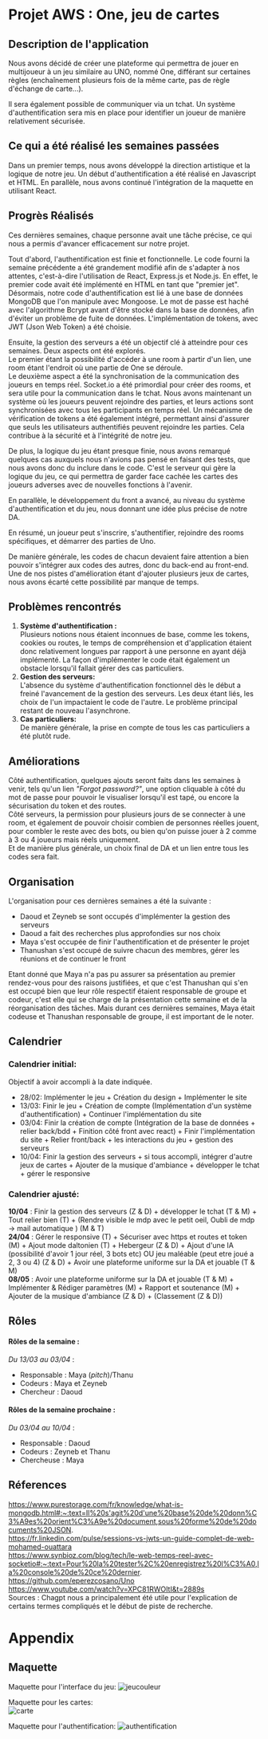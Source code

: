 # Projet AWS : One, jeu de cartes

## Description de l'application

Nous avons décidé de créer une plateforme qui permettra de jouer en multijoueur à un jeu similaire au UNO, nommé One, différant sur certaines règles (enchaînement plusieurs fois de la même carte, pas de règle d'échange de carte...). 

Il sera également possible de communiquer via un tchat. Un système d'authentification sera mis en place pour identifier un joueur de manière relativement sécurisée.

## Ce qui a été réalisé les semaines passées

Dans un premier temps, nous avons développé la direction artistique et la logique de notre jeu. Un début d'authentification a été réalisé en Javascript et HTML. En parallèle, nous avons continué l'intégration de la maquette en utilisant React.

## Progrès Réalisés 

Ces dernières semaines, chaque personne avait une tâche précise, ce qui nous a permis d'avancer efficacement sur notre projet.

Tout d'abord, l'authentification est finie et fonctionnelle. Le code fourni la semaine précédente a été grandement modifié afin de s'adapter à nos attentes, c'est-à-dire l'utilisation de React, Express.js et Node.js. En effet, le premier code avait été implémenté en HTML en tant que "premier jet".  
Désormais, notre code d'authentification est lié à une base de données MongoDB que l'on manipule avec Mongoose. Le mot de passe est haché avec l'algorithme Bcrypt avant d'être stocké dans la base de données, afin d'éviter un problème de fuite de données. L'implémentation de tokens, avec JWT (Json Web Token) a été choisie.  

Ensuite, la gestion des serveurs a été un objectif clé à atteindre pour ces semaines. Deux aspects ont été explorés.  
Le premier étant la possibilité d'accéder à une room à partir d'un lien, une room étant l'endroit où une partie de One se déroule.   
Le deuxième aspect a été la synchronisation de la communication des joueurs en temps réel. Socket.io a été primordial pour créer des rooms, et sera utile pour la communication dans le tchat. Nous avons maintenant un système où les joueurs peuvent rejoindre des parties, et leurs actions sont synchronisées avec tous les participants en temps réel. Un mécanisme de vérification de tokens a été également intégré, permettant ainsi d'assurer que seuls les utilisateurs authentifiés peuvent rejoindre les parties. Cela contribue à la sécurité et à l'intégrité de notre jeu.

De plus, la logique du jeu étant presque finie, nous avons remarqué quelques cas auxquels nous n'avions pas pensé en faisant des tests, que nous avons donc du inclure dans le code. C'est le serveur qui gère la logique du jeu, ce qui permettra de garder face cachée les cartes des joueurs adverses avec de nouvelles fonctions à l'avenir.

En parallèle, le développement du front a avancé, au niveau du système d'authentification et du jeu, nous donnant une idée plus précise de notre DA.

En résumé, un joueur peut s'inscrire, s'authentifier, rejoindre des rooms spécifiques, et démarrer des parties de Uno.

De manière générale, les codes de chacun devaient faire attention a bien pouvoir s'intégrer aux codes des autres, donc du back-end au front-end.  
Une de nos pistes d'amélioration étant d'ajouter plusieurs jeux de cartes, nous avons écarté cette possibilité par manque de temps.

## Problèmes rencontrés
1. __Système d'authentification :__     
Plusieurs notions nous étaient inconnues de base, comme les tokens, cookies ou routes, le temps de compréhension et d'application étaient donc relativement longues par rapport à une personne en ayant déjà implémenté. La façon d'implémenter le code était également un obstacle lorsqu'il fallait gérer des cas particuliers.
2. __Gestion des serveurs:__     
L'absence du système d'authentification fonctionnel dès le début a freiné l'avancement de la gestion des serveurs. Les deux étant liés, les choix de l'un impactaient le code de l'autre. Le problème principal restant de nouveau l'asynchrone.
3. __Cas particuliers:__     
De manière générale, la prise en compte de tous les cas particuliers a été plutôt rude.


## Améliorations
Côté authentification, quelques ajouts seront faits dans les semaines à venir, tels qu'un lien _"Forgot password?"_, une option cliquable à côté du mot de passe pour pouvoir le visualiser lorsqu'il est tapé, ou encore la sécurisation du token et des routes.  
Côté serveurs, la permission pour plusieurs jours de se connecter à une room, et également de pouvoir choisir combien de personnes réelles jouent, pour combler le reste avec des bots, ou bien qu'on puisse jouer à 2 comme à 3 ou 4 joueurs mais réels uniquement.  
Et de manière plus générale, un choix final de DA et un lien entre tous les codes sera fait.

## Organisation

L'organisation pour ces dernières semaines a été la suivante :
- Daoud et Zeyneb se sont occupés d'implémenter la gestion des serveurs
- Daoud a fait des recherches plus approfondies sur nos choix
- Maya s'est occupée de finir l'authentification et de présenter le projet
- Thanushan s'est occupé de suivre chacun des membres, gérer les réunions et de continuer le front
  
Etant donné que Maya n'a pas pu assurer sa présentation au premier rendez-vous pour des raisons justifiées, et que c'est Thanushan qui s'en est occupé bien que leur rôle respectif étaient responsable de groupe et codeur, c'est elle qui se charge de la présentation cette semaine et de la réorganisation des tâches. Mais durant ces dernières semaines, Maya était codeuse et Thanushan responsable de groupe, il est important de le noter.

## Calendrier

### Calendrier initial:
Objectif à avoir accompli à la date indiquée.
- 28/02: Implémenter le jeu + Création du design + Implémenter le site
- 13/03: Finir le jeu + Création de compte (Implémentation d'un système d'authentification) + Continuer l'implémentation du site
- 03/04: Finir la création de compte (Intégration de la base de données + relier back/bdd + Finition côté front avec react) + Finir l'implémentation du site + Relier front/back + les interactions du jeu + gestion des serveurs
- 10/04: Finir la gestion des serveurs + si tous accompli, intégrer d'autre jeux de cartes + Ajouter de la musique d'ambiance + développer le tchat + gérer le responsive

### Calendrier ajusté:
**10/04** : Finir la gestion des serveurs (Z & D) + développer le tchat (T & M) + Tout relier bien (T) + (Rendre visible le mdp avec le petit oeil, Oubli de mdp -> mail automatique ) (M & T)  
**24/04** : Gérer le responsive (T) + Sécuriser avec https et routes et token (M) + Ajout mode daltonien (T) + Hebergeur (Z & D) + Ajout d'une IA (possibilité d'avoir 1 jour réel, 3 bots etc) OU jeu maléable (peut etre joué a 2, 3 ou 4) (Z & D) + Avoir une plateforme uniforme sur la DA et jouable (T & M)   
**08/05** : Avoir une plateforme uniforme sur la DA et jouable (T & M) + Implémenter & Rédiger paramètres (M) +
Rapport et soutenance (M) + Ajouter de la musique d'ambiance (Z & D) + (Classement (Z & D)) 


## Rôles

#### Rôles de la semaine :  
_Du 13/03 au 03/04_ :  
- Responsable : Maya (_pitch_)/Thanu
- Codeurs :  Maya et Zeyneb
- Chercheur : Daoud


#### Rôles de la semaine prochaine :  
_Du 03/04 au 10/04_ :  
- Responsable : Daoud
- Codeurs : Zeyneb et Thanu
- Chercheuse : Maya


## Réferences

https://www.purestorage.com/fr/knowledge/what-is-mongodb.html#:~:text=Il%20s'agit%20d'une%20base%20de%20donn%C3%A9es%20orient%C3%A9e%20document,sous%20forme%20de%20documents%20JSON.  
https://fr.linkedin.com/pulse/sessions-vs-jwts-un-guide-complet-de-web-mohamed-ouattara  
https://www.synbioz.com/blog/tech/le-web-temps-reel-avec-socketio#:~:text=Pour%20la%20tester%2C%20enregistrez%20l%C3%A0,la%20console%20de%20ce%20dernier.  
https://github.com/eperezcosano/Uno  
https://www.youtube.com/watch?v=XPC81RWOItI&t=2889s  
Sources : Chagpt nous a principalement été utile pour l'explication de certains termes compliqués et le début de piste de recherche.


# Appendix
## Maquette
Maquette pour l'interface du jeu: 
![jeucouleur](https://github.com/Groupe4AWS24/Jeux_de_cartes/blob/main/rapport/Maquette%20jeux%20couleur.png)  

Maquette pour les cartes:  
![carte](https://github.com/Groupe4AWS24/Jeux_de_cartes/blob/main/rapport/Maquette%20cartes.png)  

Maquette pour l'authentification: 
![authentification](https://github.com/Groupe4AWS24/Jeux_de_cartes/blob/main/rapport/Login.png)

